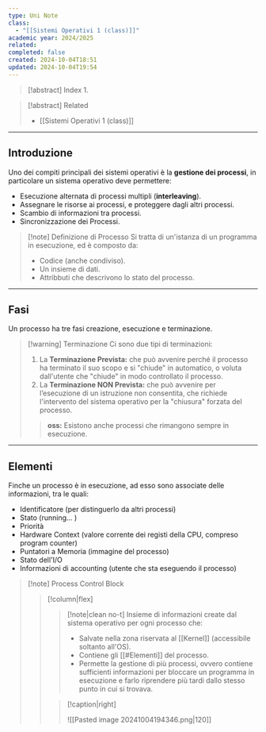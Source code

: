 ```yaml
---
type: Uni Note
class:
  - "[[Sistemi Operativi 1 (class)]]"
academic year: 2024/2025
related: 
completed: false
created: 2024-10-04T18:51
updated: 2024-10-04T19:54
---
```

>[!abstract] Index
>1. 

>[!abstract] Related
>- [[Sistemi Operativi 1 (class)]]

---
## Introduzione

Uno dei compiti principali dei sistemi operativi è la **gestione dei processi**, in particolare un sistema operativo deve permettere:
- Esecuzione alternata di processi multipli (**interleaving**).
- Assegnare le risorse ai processi, e proteggere dagli altri processi.
- Scambio di informazioni tra processi.
- Sincronizzazione dei Processi.

>[!note] Definizione di Processo
>Si tratta di un'istanza di un programma in esecuzione, ed è composto da:
>- Codice (anche condiviso).
>- Un insieme di dati.
>- Attribbuti che descrivono lo stato del processo.

---
## Fasi

Un processo ha tre fasi creazione, esecuzione e terminazione.

>[!warning] Terminazione
>Ci sono due tipi di terminazioni:
>
>1. La **Terminazione Prevista:** che può avvenire perché il processo ha terminato il suo scopo e si "chiude" in automatico, o voluta dall'utente che "chiude" in modo controllato il processo. 
>2. La **Terminazione NON Prevista:** che può avvenire per l’esecuzione di un istruzione non consentita, che richiede l'intervento del sistema operativo per la "chiusura" forzata del processo.
>   
>>**oss:** Esistono anche processi che rimangono sempre in esecuzione.

---
## Elementi

Finche un processo è in esecuzione, ad esso sono associate delle informazioni, tra le quali:
- Identificatore (per distinguerlo da altri processi)
- Stato (running... )
- Priorità 
- Hardware Context (valore corrente dei registi della CPU, compreso program counter)
- Puntatori a Memoria (immagine del processo)
- Stato dell'I/O
- Informazioni di accounting (utente che sta eseguendo il processo)

>[!note] Process Control Block
>
>>[!column|flex]
>>
>>>[!note|clean no-t]
>>>Insieme di informazioni create dal sistema operativo per ogni processo che:
>>>- Salvate nella zona riservata al [[Kernel]] (accessibile soltanto all'OS).
>>>- Contiene gli [[#Elementi]] del processo.
>>>- Permette la gestione di più processi, ovvero contiene sufficienti informazioni per bloccare un programma in esecuzione e farlo riprendere più tardi dallo stesso punto in cui si trovava.
>>
>>>[!caption|right]
>>> 
>>>![[Pasted image 20241004194346.png|120]]

